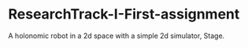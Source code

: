 # ResearchTrack-I-First-assignment
A holonomic robot in a 2d space with a simple 2d simulator, Stage.
